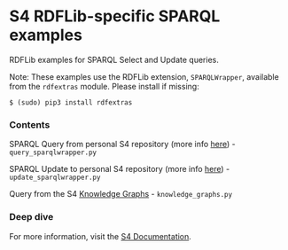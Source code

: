 S4 RDFLib-specific SPARQL examples
==================================

RDFLib examples for SPARQL Select and Update queries.

Note: These examples use the RDFLib extension, `SPARQLWrapper`, available from the `rdfextras` module. Please install if missing:

`$ (sudo) pip3 install rdfextras`

### Contents

SPARQL Query from personal S4 repository (more info [here](http://docs.s4.ontotext.com/display/S4docs/Fully+Managed+Database)) - `query_sparqlwrapper.py`

SPARQL Update to personal S4 repository (more info [here](http://docs.s4.ontotext.com/display/S4docs/Fully+Managed+Database)) - `update_sparqlwrapper.py`

Query from the S4 [Knowledge Graphs](http://docs.s4.ontotext.com/display/S4docs/Knowledge+Graphs) - `knowledge_graphs.py`

### Deep dive

For more information, visit the [S4 Documentation](http://docs.s4.ontotext.com/).
